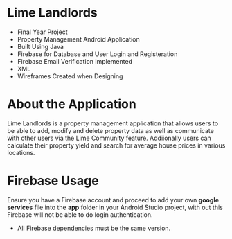 # Lime Landlords
- Final Year Project 
- Property Management Android Application
- Built Using Java
- Firebase for Database and User Login and Registeration
- Firebase Email Verification implemented
- XML
- Wireframes Created when Designing

# About the Application
Lime Landlords is a property management application that allows users to be able to add, modify and delete property data as well as communicate with other users via the Lime Community feature.
Addiionally users can calculate their property yield and search for average house prices in various locations.

# Firebase Usage
Ensure you have a Firebase account and proceed to add your own **google services** file into the **app** folder in your Android Studio project, with out this Firebase will not be able to do login authentication.

- All Firebase dependencies must be the same version.
